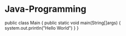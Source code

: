 # Java-Programming
public class Main {
 public static void main(String[]args) {
   system.out.println("Hello World")
 }
}

